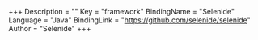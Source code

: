 +++
Description = ""
Key = "framework"
BindingName = "Selenide"
Language = "Java"
BindingLink = "https://github.com/selenide/selenide"
Author = "Selenide"
+++
